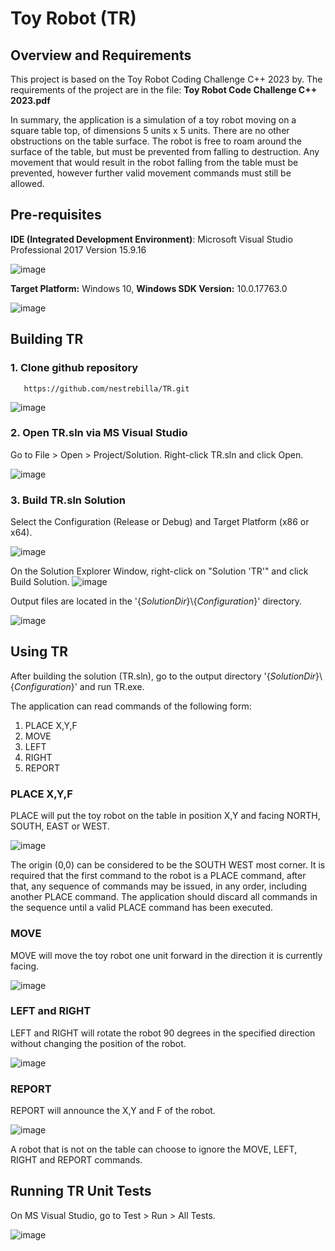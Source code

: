 # Toy Robot (TR)

## Overview and Requirements

This project is based on the Toy Robot Coding Challenge C++ 2023 by. The requirements of the project are in the file: **Toy Robot Code Challenge C++ 2023.pdf**

In summary, the application is a simulation of a toy robot moving on a square table top, of dimensions 5 units x 5 units. There are no other obstructions on the table surface. The robot is free to roam around the surface of the table, but must be prevented from falling to destruction. Any movement that would result in the robot falling from the table must be prevented, however further valid movement commands must still be allowed.

## Pre-requisites

**IDE (Integrated Development Environment)**: Microsoft Visual Studio Professional 2017 Version 15.9.16

![image](https://user-images.githubusercontent.com/57872874/236676380-da8e731f-b292-4b67-bd67-af8e64ecb165.png)


**Target Platform:** Windows 10, **Windows SDK Version:** 10.0.17763.0

![image](https://user-images.githubusercontent.com/57872874/236676474-d91c8634-b565-4395-b29d-0c998404af31.png)



## Building TR

### 1. Clone github repository
       https://github.com/nestrebilla/TR.git

![image](https://user-images.githubusercontent.com/57872874/236677885-0cbd23af-c2b2-43fa-8e46-8835095ef482.png)

### 2. Open TR.sln via MS Visual Studio

Go to File > Open > Project/Solution. Right-click TR.sln and click Open.

![image](https://user-images.githubusercontent.com/57872874/236678287-a01d716f-e472-4548-9535-085e938da34c.png)

### 3. Build TR.sln Solution

Select the Configuration (Release or Debug) and Target Platform (x86 or x64).

![image](https://user-images.githubusercontent.com/57872874/236678649-219d7de6-3124-4760-b17f-2dbfe1a5e863.png)

On the Solution Explorer Window, right-click on "Solution 'TR'" and click Build Solution.
![image](https://user-images.githubusercontent.com/57872874/236678749-89c01ab7-76ac-48b7-bf9b-f5bd0dfda148.png)

Output files are located in the '{_SolutionDir_}\\{_Configuration_}' directory.

![image](https://user-images.githubusercontent.com/57872874/236678986-b530e6b9-20b0-4206-b966-51c904ae8a80.png)


## Using TR 

After building the solution (TR.sln), go to the output directory '{_SolutionDir_}\\{_Configuration_}' and run TR.exe.

The application can read commands of the following form:
1. PLACE X,Y,F
2. MOVE
3. LEFT
4. RIGHT
5. REPORT

### PLACE X,Y,F

PLACE will put the toy robot on the table in position X,Y and facing NORTH, SOUTH, EAST or WEST.

![image](https://user-images.githubusercontent.com/57872874/236679743-9995a5c8-c891-4524-9ef1-9c0ed021ce0e.png)

The origin (0,0) can be considered to be the SOUTH WEST most corner. It is required that the first command to the robot is a PLACE command, after that, any sequence of commands may be issued, in any order, including another PLACE command. The application should discard all commands in the sequence until a valid PLACE command has been executed.

### MOVE

MOVE will move the toy robot one unit forward in the direction it is currently facing.

![image](https://user-images.githubusercontent.com/57872874/236679865-1a5c273d-39b8-4b86-b091-80c01ee4ec3f.png)

### LEFT and RIGHT

LEFT and RIGHT will rotate the robot 90 degrees in the specified direction without changing the position of the robot.

![image](https://user-images.githubusercontent.com/57872874/236679937-8035e65c-56bd-4d24-85be-c82c4b37225a.png)

### REPORT

REPORT will announce the X,Y and F of the robot.

![image](https://user-images.githubusercontent.com/57872874/236680092-04d3717a-3615-4193-92cf-298b415ac708.png)

A robot that is not on the table can choose to ignore the MOVE, LEFT, RIGHT and REPORT commands.



## Running TR Unit Tests

On MS Visual Studio, go to Test > Run > All Tests.

![image](https://user-images.githubusercontent.com/57872874/236680250-af538eff-5096-41e0-b3a3-e0211ba02cec.png)

